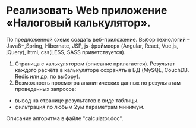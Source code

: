 # Реализовать Web приложение «Налоговый калькулятор».

По предложенной схеме создать веб-приложение. Выбор технологий – Java8+,Spring, Hibernate, JSP, js-фрэймворк (Angular, React, Vue.js, jQuery), html, css(LESS, SASS приветствуется).
1. Страница с калькулятором (описание прилагается). Результат каждого расчёта в калькуляторе сохранять в БД (MySQL, CouchDB. Redis или др. по выбору).
2. Возможность просмотра аналитических данных по результатам проведенных запросов: 
- вывод на странице результатов в виде таблицы. 
- фильтрация по любым 2ум параметрам минимум. 

Описание алгоритма в файле "calculator.doc".
